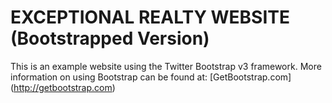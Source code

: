 # EXCEPTIONAL REALTY WEBSITE (Bootstrapped Version)

This is an example website using the Twitter Bootstrap v3 framework.
More information on using Bootstrap can be found at: [GetBootstrap.com] (http://getbootstrap.com)
